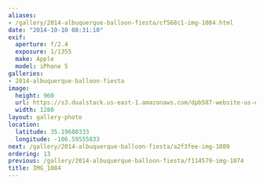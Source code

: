 ```yaml
---
aliases:
- /gallery/2014-albuquerque-balloon-fiesta/cf568c1-img-1084.html
date: "2014-10-10 08:31:10"
exif:
  aperture: f/2.4
  exposure: 1/1355
  make: Apple
  model: iPhone 5
galleries:
- 2014-albuquerque-balloon-fiesta
image:
  height: 960
  url: https://s3.dualstack.us-east-1.amazonaws.com/dpb587-website-us-east-1/asset/gallery/2014-albuquerque-balloon-fiesta/cf568c1-img-1084~1280.jpg
  width: 1280
layout: gallery-photo
location:
  latitude: 35.19680333
  longitude: -106.59555833
next: /gallery/2014-albuquerque-balloon-fiesta/a2f3fee-img-1089
ordering: 13
previous: /gallery/2014-albuquerque-balloon-fiesta/f114579-img-1074
title: IMG_1084
---
```

